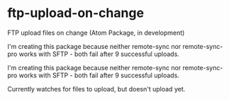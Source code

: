 # ftp-upload-on-change

FTP upload files on change (Atom Package, in development)

I'm creating this package because neither remote-sync nor remote-sync-pro works with SFTP - both fail after 9 successful uploads.

I'm creating this package because neither remote-sync nor remote-sync-pro works with SFTP - both fail after 9 successful uploads.

Currently watches for files to upload, but doesn't upload yet.
